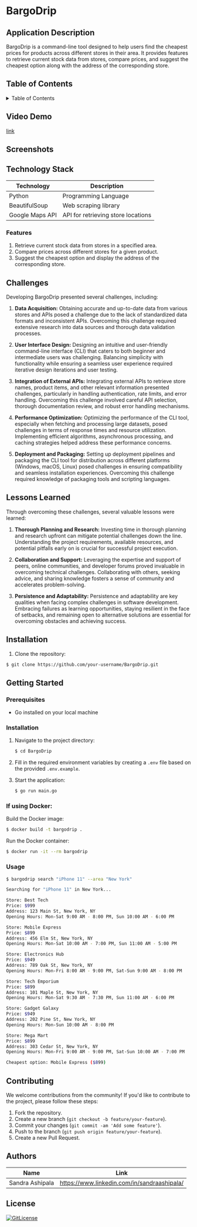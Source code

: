 # BargoDrip

## Application Description

BargoDrip is a command-line tool designed to help users find the cheapest prices for products across different stores in their area. It provides features to retrieve current stock data from stores, compare prices, and suggest the cheapest option along with the address of the corresponding store.

## Table of Contents

<details>
<summary>Table of Contents</summary>

- [BargoDrip](#bargodrip)
- [Application Description](#application-description)
- [Table of Contents](#table-of-contents)
- [Installation](#installation)
- [Usage](#usage)
- [Contributing](#contributing)
- [License](#license)

</details>

## Video Demo

[link](https://link.com)

## Screenshots

## Technology Stack

| Technology | Description              |
| ---------- | ------------------------ |
| Python     | Programming Language     |
| BeautifulSoup | Web scraping library |
| Google Maps API | API for retrieving store locations |

### Features

1. Retrieve current stock data from stores in a specified area.
2. Compare prices across different stores for a given product.
3. Suggest the cheapest option and display the address of the corresponding store.

## Challenges

Developing BargoDrip presented several challenges, including:

1. **Data Acquisition:** Obtaining accurate and up-to-date data from various stores and APIs posed a challenge due to the lack of standardized data formats and inconsistent APIs. Overcoming this challenge required extensive research into data sources and thorough data validation processes.

2. **User Interface Design:** Designing an intuitive and user-friendly command-line interface (CLI) that caters to both beginner and intermediate users was challenging. Balancing simplicity with functionality while ensuring a seamless user experience required iterative design iterations and user testing.

3. **Integration of External APIs:** Integrating external APIs to retrieve store names, product items, and other relevant information presented challenges, particularly in handling authentication, rate limits, and error handling. Overcoming this challenge involved careful API selection, thorough documentation review, and robust error handling mechanisms.

4. **Performance Optimization:** Optimizing the performance of the CLI tool, especially when fetching and processing large datasets, posed challenges in terms of response times and resource utilization. Implementing efficient algorithms, asynchronous processing, and caching strategies helped address these performance concerns.

5. **Deployment and Packaging:** Setting up deployment pipelines and packaging the CLI tool for distribution across different platforms (Windows, macOS, Linux) posed challenges in ensuring compatibility and seamless installation experiences. Overcoming this challenge required knowledge of packaging tools and scripting languages.

## Lessons Learned

Through overcoming these challenges, several valuable lessons were learned:

1. **Thorough Planning and Research:** Investing time in thorough planning and research upfront can mitigate potential challenges down the line. Understanding the project requirements, available resources, and potential pitfalls early on is crucial for successful project execution.

3. **Collaboration and Support:** Leveraging the expertise and support of peers, online communities, and developer forums proved invaluable in overcoming technical challenges. Collaborating with others, seeking advice, and sharing knowledge fosters a sense of community and accelerates problem-solving.

4. **Persistence and Adaptability:** Persistence and adaptability are key qualities when facing complex challenges in software development. Embracing failures as learning opportunities, staying resilient in the face of setbacks, and remaining open to alternative solutions are essential for overcoming obstacles and achieving success.

## Installation

1. Clone the repository:
```bash
$ git clone https://github.com/your-username/BargoDrip.git
```
## Getting Started

### Prerequisites
- Go installed on your local machine

### Installation
1. Navigate to the project directory:
    ```bash
    $ cd BargoDrip
    ```

2. Fill in the required environment variables by creating a `.env` file based on the provided `.env.example`.

3. Start the application:
    ```bash
    $ go run main.go
    ```
### If using Docker:

Build the Docker image:

```bash
$ docker build -t bargodrip .
```

Run the Docker container:

```bash
$ docker run -it --rm bargodrip
```

### Usage
```bash
$ bargodrip search "iPhone 11" --area "New York"
```
```bash
Searching for "iPhone 11" in New York...

Store: Best Tech
Price: $999
Address: 123 Main St, New York, NY
Opening Hours: Mon-Sat 9:00 AM - 8:00 PM, Sun 10:00 AM - 6:00 PM

Store: Mobile Express
Price: $899
Address: 456 Elm St, New York, NY
Opening Hours: Mon-Sat 10:00 AM - 7:00 PM, Sun 11:00 AM - 5:00 PM

Store: Electronics Hub
Price: $949
Address: 789 Oak St, New York, NY
Opening Hours: Mon-Fri 8:00 AM - 9:00 PM, Sat-Sun 9:00 AM - 8:00 PM

Store: Tech Emporium
Price: $899
Address: 101 Maple St, New York, NY
Opening Hours: Mon-Sat 9:30 AM - 7:30 PM, Sun 11:00 AM - 6:00 PM

Store: Gadget Galaxy
Price: $949
Address: 202 Pine St, New York, NY
Opening Hours: Mon-Sun 10:00 AM - 8:00 PM

Store: Mega Mart
Price: $899
Address: 303 Cedar St, New York, NY
Opening Hours: Mon-Fri 9:00 AM - 9:00 PM, Sat-Sun 10:00 AM - 7:00 PM

Cheapest option: Mobile Express ($899)
```


## Contributing

We welcome contributions from the community! If you'd like to contribute to the project, please follow these steps:

1. Fork the repository.
2. Create a new branch (`git checkout -b feature/your-feature`).
3. Commit your changes (`git commit -am 'Add some feature'`).
4. Push to the branch (`git push origin feature/your-feature`).
5. Create a new Pull Request.

## Authors

| Name            | Link                                        |
| --------------- | ------------------------------------------- |
| Sandra Ashipala | https://www.linkedin.com/in/sandraashipala/ |

## License

[![GitLicense](https://img.shields.io/badge/License-MIT-lime.svg)](https://github.com/sandramsc/BargoDrip/blob/master/LICENSE.md)

